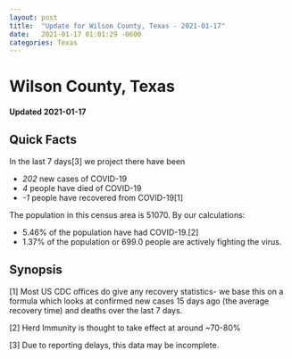 ```yaml
---
layout: post
title:  "Update for Wilson County, Texas - 2021-01-17"
date:   2021-01-17 01:01:29 -0600
categories: Texas
---
```


# Wilson County, Texas
#### Updated 2021-01-17

## Quick Facts

In the last 7 days[3] we project there have been
- *202* new cases of COVID-19
- *4* people have died of COVID-19
- *-1* people have recovered from COVID-19[1]

The population in this census area is 51070. By our calculations:
- 5.46% of the population have had COVID-19.[2]
- 1.37% of the population or 699.0 people are actively fighting the virus.

## Synopsis




[1] Most US CDC offices do give any recovery statistics- we base this on a formula which looks at confirmed new cases
15 days ago (the average recovery time) and deaths over the last 7 days.

[2] Herd Immunity is thought to take effect at around ~70-80%

[3] Due to reporting delays, this data may be incomplete.
 
    
